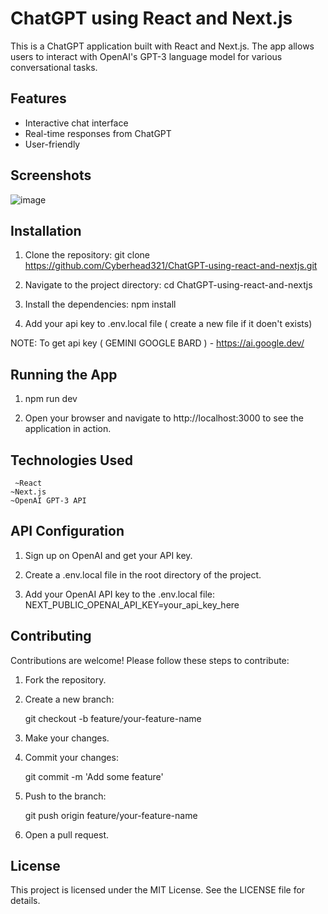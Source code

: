 # ChatGPT using React and Next.js

This is a ChatGPT application built with React and Next.js. The app allows users to interact with OpenAI's GPT-3 language model for various conversational tasks.

## Features

- Interactive chat interface
- Real-time responses from ChatGPT
- User-friendly

## Screenshots
![image](https://github.com/Aishwarya2701/ChatGPT-using-react-and-nextjs/assets/74247717/26494af7-44cb-4c0e-a6c4-603131b2e5dd)

## Installation

1. Clone the repository:
       git clone https://github.com/Cyberhead321/ChatGPT-using-react-and-nextjs.git
   
2. Navigate to the project directory:
   cd ChatGPT-using-react-and-nextjs

3. Install the dependencies:
   npm install
4.  Add your api key to .env.local file ( create a new file if it doen't exists)

NOTE: To get api key ( GEMINI GOOGLE BARD ) - https://ai.google.dev/


## Running the App

1. npm run dev

2. Open your browser and navigate to http://localhost:3000 to see the application in action.
   
## Technologies Used
     ~React
    ~Next.js
    ~OpenAI GPT-3 API

## API Configuration

1. Sign up on OpenAI and get your API key.

2. Create a .env.local file in the root directory of the project.

3. Add your OpenAI API key to the .env.local file:
       NEXT_PUBLIC_OPENAI_API_KEY=your_api_key_here


## Contributing

Contributions are welcome! Please follow these steps to contribute:

1. Fork the repository.
2. Create a new branch:

    git checkout -b feature/your-feature-name

3. Make your changes.
4. Commit your changes:

    git commit -m 'Add some feature'

5. Push to the branch:

   git push origin feature/your-feature-name

6. Open a pull request.

## License

This project is licensed under the MIT License. See the LICENSE file for details.


